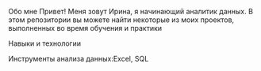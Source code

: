 Обо мне 
Привет! Меня зовут Ирина, я начинающий аналитик данных.  В этом репозитории вы можете найти некоторые из моих проектов, выполненных во время обучения и практики


Навыки и технологии

Инструменты анализа данных:Excel, SQL


